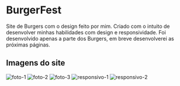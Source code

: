 # BurgerFest
Site de Burgers com o design feito por mim. Criado com o intuito de desenvolver minhas habilidades com design e responsividade.
Foi desenvolvido apenas a parte dos Burgers, em breve desenvolverei as próximas páginas.

## Imagens do site

![foto-1](https://user-images.githubusercontent.com/69438854/101299040-5bc16d00-380f-11eb-91d7-dca6183233ca.png)
![foto-2](https://user-images.githubusercontent.com/69438854/101299032-56fcb900-380f-11eb-9c57-d690045e657a.png)
![foto-3](https://user-images.githubusercontent.com/69438854/101299035-595f1300-380f-11eb-8472-a51364cfdbd1.png)
![responsivo-1](https://user-images.githubusercontent.com/69438854/101299038-5a904000-380f-11eb-8c13-e3ef018cc9eb.png)
![responsivo-2](https://user-images.githubusercontent.com/69438854/101299039-5b28d680-380f-11eb-86e2-2771e7a9a38e.png)
